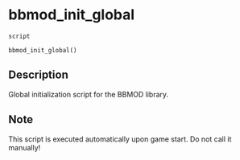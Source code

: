 # bbmod_init_global
`script`
```gml
bbmod_init_global()
```

## Description
Global initialization script for the BBMOD library.

## Note
 This script is executed automatically upon game start. Do not call it
manually!